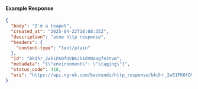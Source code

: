 <!-- Code generated for API Clients. DO NOT EDIT. -->
#### Example Response
```json
{
  "body": "I'm a teapot",
  "created_at": "2025-04-22T10:08:35Z",
  "description": "acme http response",
  "headers": {
    "content-type": "text/plain"
  },
  "id": "bkdhr_2w51FK0fQVBKJ51dVNaagfe3tvm",
  "metadata": "{\"environment\": \"staging\"}",
  "status_code": 418,
  "uri": "https://api.ngrok.com/backends/http_response/bkdhr_2w51FK0fQVBKJ51dVNaagfe3tvm"
}
